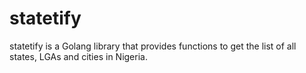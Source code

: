 # statetify
statetify is a Golang library that provides functions to get the list of all states, LGAs and cities in Nigeria.
